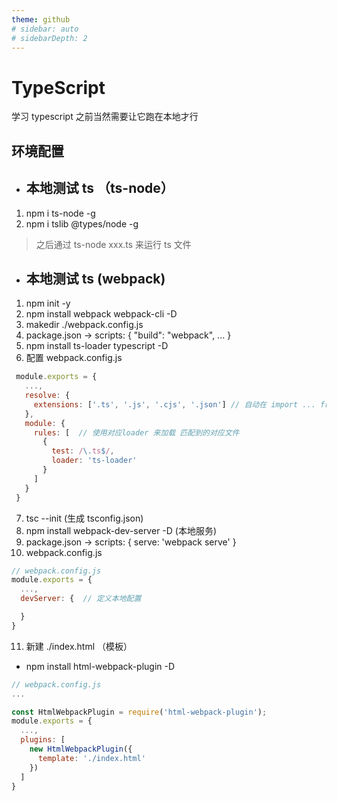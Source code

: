 ```yaml
---
theme: github
# sidebar: auto
# sidebarDepth: 2
---
```


# TypeScript

学习 typescript 之前当然需要让它跑在本地才行

## 环境配置

- ## 本地测试 ts （ts-node）

1.  npm i ts-node -g
2.  npm i tslib @types/node -g

> 之后通过 ts-node xxx.ts 来运行 ts 文件

- ## 本地测试 ts (webpack)

1.  npm init -y
2.  npm install webpack webpack-cli -D
3.  makedir ./webpack.config.js
4.  package.json -> scripts: { "build": "webpack", ... }
5.  npm install ts-loader typescript -D
6.  配置 webpack.config.js

```javascript
 module.exports = {
   ...,
   resolve: {
     extensions: ['.ts', '.js', '.cjs', '.json'] // 自动在 import ... from 'xxx' 补全后缀
   },
   module: {
     rules: [  // 使用对应loader 来加载 匹配到的对应文件
       {
         test: /\.ts$/,
         loader: 'ts-loader'
       }
     ]
   }
 }

```

7.  tsc --init (生成 tsconfig.json)
8.  npm install webpack-dev-server -D (本地服务)
9.  package.json -> scripts: { serve: 'webpack serve' }
10. webpack.config.js

```javascript
// webpack.config.js
module.exports = {
  ...,
  devServer: {  // 定义本地配置

  }
}

```

11. 新建 ./index.html （模板）

- npm install html-webpack-plugin -D

```javascript
// webpack.config.js
...

const HtmlWebpackPlugin = require('html-webpack-plugin');
module.exports = {
  ...,
  plugins: [
    new HtmlWebpackPlugin({
      template: './index.html'
    })
  ]
}
```

